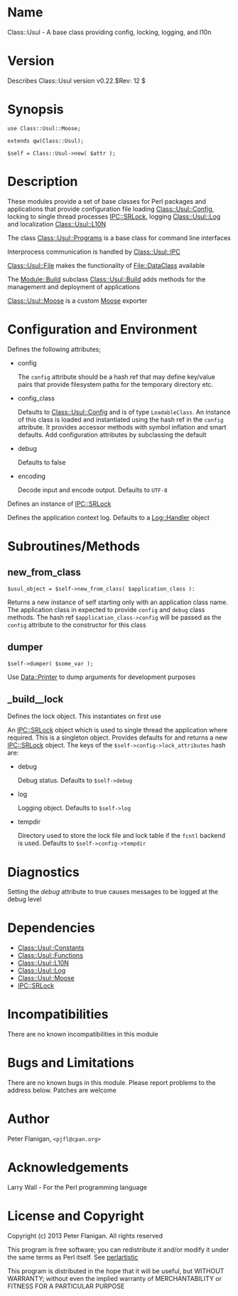 # Name

Class::Usul - A base class providing config, locking, logging, and l10n

# Version

Describes Class::Usul version v0.22.$Rev: 12 $

# Synopsis

    use Class::Usul::Moose;

    extends qw(Class::Usul);

    $self = Class::Usul->new( $attr );

# Description

These modules provide a set of base classes for Perl packages and
applications that provide configuration file loading
[Class::Usul::Config](https://metacpan.org/module/Class::Usul::Config), locking to single thread processes
[IPC::SRLock](https://metacpan.org/module/IPC::SRLock), logging [Class::Usul::Log](https://metacpan.org/module/Class::Usul::Log) and localization
[Class::Usul::L10N](https://metacpan.org/module/Class::Usul::L10N)

The class [Class::Usul::Programs](https://metacpan.org/module/Class::Usul::Programs) is a base class for command line interfaces

Interprocess communication is handled by [Class::Usul::IPC](https://metacpan.org/module/Class::Usul::IPC)

[Class::Usul::File](https://metacpan.org/module/Class::Usul::File) makes the functionality of [File::DataClass](https://metacpan.org/module/File::DataClass) available

The [Module::Build](https://metacpan.org/module/Module::Build) subclass [Class::Usul::Build](https://metacpan.org/module/Class::Usul::Build) adds methods for the
management and deployment of applications

[Class::Usul::Moose](https://metacpan.org/module/Class::Usul::Moose) is a custom [Moose](https://metacpan.org/module/Moose) exporter

# Configuration and Environment

Defines the following attributes;

- config

    The `config` attribute should be a hash ref that may define key/value pairs
    that provide filesystem paths for the temporary directory etc.

- config\_class

    Defaults to [Class::Usul::Config](https://metacpan.org/module/Class::Usul::Config) and is of type `LoadableClass`. An
    instance of this class is loaded and instantiated using the hash ref
    in the `config` attribute. It provides accessor methods with symbol
    inflation and smart defaults. Add configuration attributes by
    subclassing the default

- debug

    Defaults to false

- encoding

    Decode input and encode output. Defaults to `UTF-8`

Defines an instance of [IPC::SRLock](https://metacpan.org/module/IPC::SRLock)

Defines the application context log. Defaults to a [Log::Handler](https://metacpan.org/module/Log::Handler) object

# Subroutines/Methods

## new\_from\_class

    $usul_object = $self->new_from_class( $application_class ):

Returns a new instance of self starting only with an application class name.
The application class in expected to provide `config` and `debug` class
methods. The hash ref `$application_class->config` will be passed as
the `config` attribute to the constructor for this class

## dumper

    $self->dumper( $some_var );

Use [Data::Printer](https://metacpan.org/module/Data::Printer) to dump arguments for development purposes

## \_build\_\_lock

Defines the lock object. This instantiates on first use

An [IPC::SRLock](https://metacpan.org/module/IPC::SRLock) object which is used to single thread the
application where required. This is a singleton object.  Provides
defaults for and returns a new [IPC::SRLock](https://metacpan.org/module/IPC::SRLock) object. The keys of the
`$self->config->lock_attributes` hash are:

- debug

    Debug status. Defaults to `$self->debug`

- log

    Logging object. Defaults to `$self->log`

- tempdir

    Directory used to store the lock file and lock table if the `fcntl` backend
    is used. Defaults to `$self->config->tempdir`

# Diagnostics

Setting the _debug_ attribute to true causes messages to be logged at the
debug level

# Dependencies

- [Class::Usul::Constants](https://metacpan.org/module/Class::Usul::Constants)
- [Class::Usul::Functions](https://metacpan.org/module/Class::Usul::Functions)
- [Class::Usul::L10N](https://metacpan.org/module/Class::Usul::L10N)
- [Class::Usul::Log](https://metacpan.org/module/Class::Usul::Log)
- [Class::Usul::Moose](https://metacpan.org/module/Class::Usul::Moose)
- [IPC::SRLock](https://metacpan.org/module/IPC::SRLock)

# Incompatibilities

There are no known incompatibilities in this module

# Bugs and Limitations

There are no known bugs in this module.
Please report problems to the address below.
Patches are welcome

# Author

Peter Flanigan, `<pjfl@cpan.org>`

# Acknowledgements

Larry Wall - For the Perl programming language

# License and Copyright

Copyright (c) 2013 Peter Flanigan. All rights reserved

This program is free software; you can redistribute it and/or modify it
under the same terms as Perl itself. See [perlartistic](https://metacpan.org/module/perlartistic)

This program is distributed in the hope that it will be useful,
but WITHOUT WARRANTY; without even the implied warranty of
MERCHANTABILITY or FITNESS FOR A PARTICULAR PURPOSE
